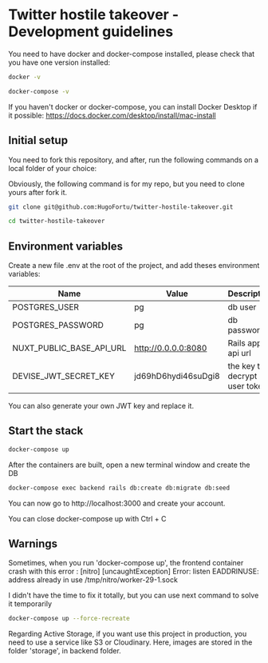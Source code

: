 # Twitter hostile takeover - Development guidelines
You need to have docker and docker-compose installed, please check that you have one version installed:

```bash
docker -v
```

```bash
docker-compose -v
```
If you haven't docker or docker-compose, you can install Docker Desktop if it possible:
https://docs.docker.com/desktop/install/mac-install


## **Initial setup**
You need to fork this repository, and after, run the following commands on a local folder of your choice:

Obviously, the following command is for my repo, but you need to clone yours after fork it.
```bash
git clone git@github.com:HugoFortu/twitter-hostile-takeover.git
```
```bash
cd twitter-hostile-takeover
```

## Environment variables

Create a new file .env at the root of the project, and add theses environment variables:


| Name                           | Value                            | Description               |
|--------------------------------|----------------------------------|------------------  |
| POSTGRES_USER                  | pg                               | db user               |
| POSTGRES_PASSWORD              | pg                               | db password           |
| NUXT_PUBLIC_BASE_API_URL       | http://0.0.0.0:8080              | Rails app api url        |
| DEVISE_JWT_SECRET_KEY          | jd69hD6hydi46suDgi8              | the key to decrypt user token |

You can also generate your own JWT key and replace it.

## **Start the stack**

```bash
docker-compose up
```

After the containers are built, open a new terminal window and create the DB

```bash
docker-compose exec backend rails db:create db:migrate db:seed
```

You can now go to http://localhost:3000 and create your account.

You can close docker-compose up with Ctrl + C

## **Warnings**

Sometimes, when you run 'docker-compose up', the frontend container crash with this error :
[nitro] [uncaughtException] Error: listen EADDRINUSE: address already in use /tmp/nitro/worker-29-1.sock

I didn't have the time to fix it totally, but you can use next command to solve it temporarily

```bash
docker-compose up --force-recreate
```

Regarding Active Storage, if you want use this project in production, you need to use a service like S3 or Cloudinary.
Here, images are stored in the folder 'storage', in backend folder.


